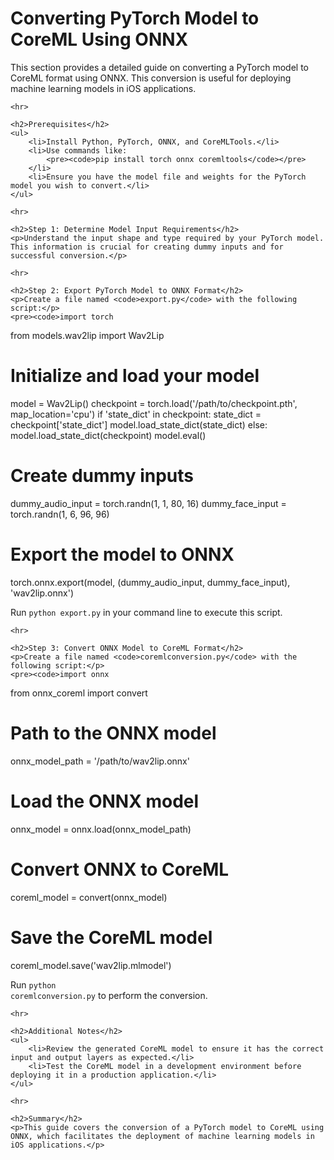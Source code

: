 <!DOCTYPE html>
<html>
<head>
    <title>Wav2Lip iOS Integration - Changes Documented</title>
</head>
<body>
    <h1>Converting PyTorch Model to CoreML Using ONNX</h1>
    <p>This section provides a detailed guide on converting a PyTorch model to CoreML format using ONNX. This conversion is useful for deploying machine learning models in iOS applications.</p>
    
    <hr>

    <h2>Prerequisites</h2>
    <ul>
        <li>Install Python, PyTorch, ONNX, and CoreMLTools.</li>
        <li>Use commands like:
            <pre><code>pip install torch onnx coremltools</code></pre>
        </li>
        <li>Ensure you have the model file and weights for the PyTorch model you wish to convert.</li>
    </ul>

    <hr>

    <h2>Step 1: Determine Model Input Requirements</h2>
    <p>Understand the input shape and type required by your PyTorch model. This information is crucial for creating dummy inputs and for successful conversion.</p>

    <hr>

    <h2>Step 2: Export PyTorch Model to ONNX Format</h2>
    <p>Create a file named <code>export.py</code> with the following script:</p>
    <pre><code>import torch
from models.wav2lip import Wav2Lip

# Initialize and load your model
model = Wav2Lip()
checkpoint = torch.load('/path/to/checkpoint.pth', map_location='cpu')
if 'state_dict' in checkpoint:
    state_dict = checkpoint['state_dict']
    model.load_state_dict(state_dict)
else:
    model.load_state_dict(checkpoint)
model.eval()

# Create dummy inputs
dummy_audio_input = torch.randn(1, 1, 80, 16)
dummy_face_input = torch.randn(1, 6, 96, 96)

# Export the model to ONNX
torch.onnx.export(model, (dummy_audio_input, dummy_face_input), 'wav2lip.onnx')</code></pre>
    <p>Run <code>python export.py</code> in your command line to execute this script.</p>

    <hr>

    <h2>Step 3: Convert ONNX Model to CoreML Format</h2>
    <p>Create a file named <code>coremlconversion.py</code> with the following script:</p>
    <pre><code>import onnx
from onnx_coreml import convert

# Path to the ONNX model
onnx_model_path = '/path/to/wav2lip.onnx'

# Load the ONNX model
onnx_model = onnx.load(onnx_model_path)

# Convert ONNX to CoreML
coreml_model = convert(onnx_model)

# Save the CoreML model
coreml_model.save('wav2lip.mlmodel')</code></pre>
    <p>Run <code>python coremlconversion.py</code> to perform the conversion.</p>

    <hr>

    <h2>Additional Notes</h2>
    <ul>
        <li>Review the generated CoreML model to ensure it has the correct input and output layers as expected.</li>
        <li>Test the CoreML model in a development environment before deploying it in a production application.</li>
    </ul>

    <hr>

    <h2>Summary</h2>
    <p>This guide covers the conversion of a PyTorch model to CoreML using ONNX, which facilitates the deployment of machine learning models in iOS applications.</p>
</body>
</html>
